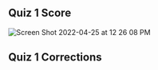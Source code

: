## Quiz 1 Score
![Screen Shot 2022-04-25 at 12 26 08 PM](https://user-images.githubusercontent.com/89277966/165166974-5530c4bf-ac31-44a9-817c-2095b34ed200.png)

## Quiz 1 Corrections


